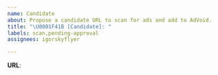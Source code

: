 ```yaml
---
name: Candidate
about: Propose a candidate URL to scan for ads and add to AdVoid.
title: "\U0001F41B [Candidate]: "
labels: scan,pending-approval
assignees: igorskyflyer

---
```


**URL**:
